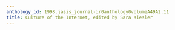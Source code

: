 ```yaml
---
anthology_id: 1998.jasis_journal-ir0anthology0volumeA49A2.11
title: Culture of the Internet, edited by Sara Kiesler
---
```


